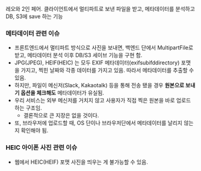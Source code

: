 레오와 2인 페어.
클라이언트에서 멀티파트로 보낸 파일을 받고, 메타데이터를 분석하고
DB, S3에 save 하는 기능

### 메타데이터 관련 이슈

- 프론트엔드에서 멀티파트 방식으로 사진을 보내면, 백엔드 단에서 MultipartFile로 받고, 메타데이터 분석 이후 DB/S3 세이브 기능을 구현 함.
- JPG(JPEG), HEIF(HEIC) 는 모두 EXIF 메타데이터(exifsubifddirectory) 포맷을 가지고, 찍힌 날짜와 각종 데이터를 가지고 있음. 따라서 메타데이터를 추출할 수 있음.
- 하지만, 파일이 메신저(Slack, Kakaotalk) 등을 통해 전송 됐을 경우 **원본으로 보내기 옵션을 체크해도** 메타데이터가 유실됨.
- 우리 서비스는 외부 메신저를 거치지 않고 사용자가 직접 찍은 원본을 바로 업로드 하는 구조임.
    - 결론적으로 큰 지장은 없을 것이다.
- 또, 브라우저에 업로드할 때, OS 단이나 브라우저단에서 메타데이터를 날리지 않는 지 확인해야 됨.

### HEIC 아이폰 사진 관련 이슈

- 웹에서 HEIC(HEIF) 포맷 사진을 띄우는 게 불가능할 수 있음.
